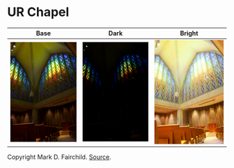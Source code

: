 # UR Chapel

| Base | Dark | Bright |
|:--:|:--:|:--:|
| ![base](5.jpg) | ![dark](1.jpg) | ![bright](8.jpg) |

Copyright Mark D. Fairchild. [Source](http://rit-mcsl.org/fairchild//HDR.html).